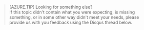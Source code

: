
>[AZURE.TIP] Looking for something else?  
>If this topic didn't contain what you were expecting, is missing something, or in some other way didn't meet your needs, please provide us with you feedback using the Disqus thread below.